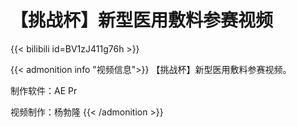 # 【挑战杯】新型医用敷料参赛视频



{{< bilibili id=BV1zJ411g76h >}}

{{< admonition info "视频信息">}}
【挑战杯】新型医用敷料参赛视频。


制作软件：AE Pr


视频制作：杨勃隆
{{< /admonition >}}

